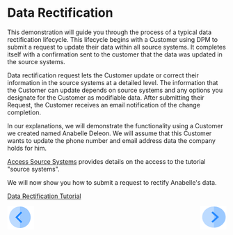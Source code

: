 # Data Rectification

This demonstration will guide you through the process of a typical data rectification lifecycle. This lifecycle begins with a Customer using DPM to submit a request to update their data within all source systems. It completes itself with a confirmation sent to the customer that the data was updated in the source systems.

Data rectification request lets the Customer update or correct their information in the source systems at a detailed level. The information that the Customer can update depends on source systems and any options you designate for the Customer as modifiable data. After submitting their Request, the Customer receives an email notification of the change completion. 

In our explanations, we will demonstrate the functionality using a Customer we created named Anabelle Deleon. We will assume that this Customer wants to update the phone number and email address data the company holds for him. 

[Access Source Systems](../00_Setup/00_Access_Source_Systems.md) provides details on the access to the tutorial "source systems".

We will now show you how to submit a request to rectify Anabelle's data.

[Data Rectification Tutorial](03_01_Rectify_Data_Tutorial.md)


[![Previous](../images/Previous.png)](../README.md)[<img align="right" width="60" height="54" src="../images/Next.png">](03_01_Rectify_Data_Tutorial.md)
